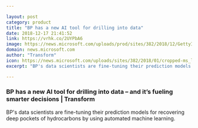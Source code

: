 ```yaml
---

layout: post
category: product
title: "BP has a new AI tool for drilling into data"
date: 2018-12-17 21:41:52
link: https://vrhk.co/2UYPbA6
image: https://news.microsoft.com/uploads/prod/sites/382/2018/12/GettyImages-915272674_Resized-1024x707.jpg
domain: news.microsoft.com
author: "Transform"
icon: https://news.microsoft.com/uploads/sites/382/2018/01/cropped-ms_logo_element-1-300x300.png
excerpt: "BP's data scientists are fine-tuning their prediction models for recovering deep pockets of hydrocarbons by using automated machine learning."

---
```


### BP has a new AI tool for drilling into data – and it’s fueling smarter decisions | Transform

BP's data scientists are fine-tuning their prediction models for recovering deep pockets of hydrocarbons by using automated machine learning.